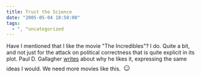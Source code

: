 ```yaml
---
title: Trust the Science
date: "2005-05-04 18:50:00"
tags:
  - ", "uncategorized
---
```

<p> Have I mentioned that I like the movie "The Incredibles"?
I do. Quite a bit, and not just for the attack on political
correctness that is quite explicit in its plot.  Paul D. Gallagher <a href="http://www.townhall.com/columnists/GuestColumns/Gallagher20050501.shtml">writes</a>
about why he likes it, expressing the same ideas I would.  We need
more movies like this. <font size="+2">&#x263a;</font></p>

